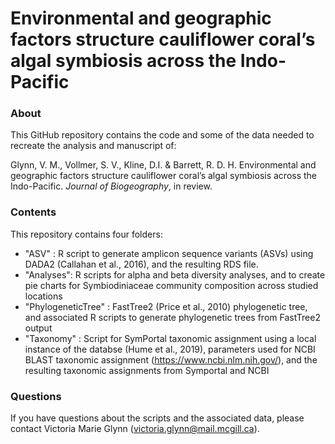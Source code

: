 # Environmental and geographic factors structure cauliflower coral’s algal symbiosis across the Indo-Pacific 

### About

This GitHub repository contains the code and some of the data needed to recreate the analysis and manuscript of:

Glynn, V. M., Vollmer, S. V., Kline, D.I. & Barrett, R. D. H. Environmental and geographic factors structure cauliflower coral’s algal symbiosis across the Indo-Pacific. _Journal of Biogeography_, in review. 

### Contents

This repository contains four folders: 
- "ASV" : R script to generate amplicon sequence variants (ASVs) using DADA2 (Callahan et al., 2016), and the resulting RDS file. 
- "Analyses": R scripts for alpha and beta diversity analyses, and to create pie charts for Symbiodiniaceae community composition across studied locations 
- "PhylogeneticTree" : FastTree2 (Price et al., 2010) phylogenetic tree, and associated R scripts to generate phylogenetic trees from FastTree2 output 
- "Taxonomy" : Script for SymPortal taxonomic assignment using a local instance of the databse (Hume et al., 2019), parameters used for NCBI BLAST taxonomic assignment (https://www.ncbi.nlm.nih.gov/), and the resulting taxonomic assignments from Symportal and NCBI 

### Questions
If you have questions about the scripts and the associated data, please contact Victoria Marie Glynn (victoria.glynn@mail.mcgill.ca).
